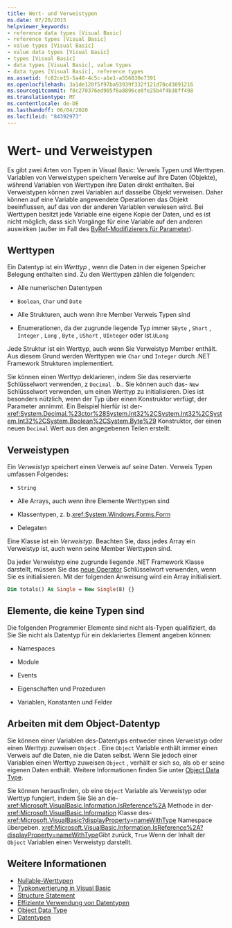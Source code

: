 ```yaml
---
title: Wert- und Verweistypen
ms.date: 07/20/2015
helpviewer_keywords:
- reference data types [Visual Basic]
- reference types [Visual Basic]
- value types [Visual Basic]
- value data types [Visual Basic]
- types [Visual Basic]
- data types [Visual Basic], value types
- data types [Visual Basic], reference types
ms.assetid: fc82ce15-5a40-4c5c-a1e1-a556830e7391
ms.openlocfilehash: 3a1de120f5f97ba93939f332f121d70cd3091216
ms.sourcegitcommit: f8c270376ed905f6a8896ce0fe25b4f4b38ff498
ms.translationtype: MT
ms.contentlocale: de-DE
ms.lasthandoff: 06/04/2020
ms.locfileid: "84392973"
---
```

# <a name="value-types-and-reference-types"></a>Wert- und Verweistypen
Es gibt zwei Arten von Typen in Visual Basic: Verweis Typen und Werttypen. Variablen von Verweistypen speichern Verweise auf ihre Daten (Objekte), während Variablen von Werttypen ihre Daten direkt enthalten. Bei Verweistypen können zwei Variablen auf dasselbe Objekt verweisen. Daher können auf eine Variable angewendete Operationen das Objekt beeinflussen, auf das von der anderen Variablen verwiesen wird. Bei Werttypen besitzt jede Variable eine eigene Kopie der Daten, und es ist nicht möglich, dass sich Vorgänge für eine Variable auf den anderen auswirken (außer im Fall des [ByRef-Modifizierers für Parameter](../../../language-reference/modifiers/byref.md)).
  
## <a name="value-types"></a>Werttypen  
 Ein Datentyp ist ein *Werttyp* , wenn die Daten in der eigenen Speicher Belegung enthalten sind. Zu den Werttypen zählen die folgenden:  
  
- Alle numerischen Datentypen  
  
- `Boolean`, `Char` und `Date`  
  
- Alle Strukturen, auch wenn ihre Member Verweis Typen sind  
  
- Enumerationen, da der zugrunde liegende Typ immer `SByte` , `Short` , `Integer` , `Long` , `Byte` , `UShort` , `UInteger` oder ist.`ULong`  
  
 Jede Struktur ist ein Werttyp, auch wenn Sie Verweistyp Member enthält. Aus diesem Grund werden Werttypen wie `Char` und `Integer` durch .NET Framework Strukturen implementiert.  
  
 Sie können einen Werttyp deklarieren, indem Sie das reservierte Schlüsselwort verwenden, z `Decimal` . b.. Sie können auch das- `New` Schlüsselwort verwenden, um einen Werttyp zu initialisieren. Dies ist besonders nützlich, wenn der Typ über einen Konstruktor verfügt, der Parameter annimmt. Ein Beispiel hierfür ist der- <xref:System.Decimal.%23ctor%28System.Int32%2CSystem.Int32%2CSystem.Int32%2CSystem.Boolean%2CSystem.Byte%29> Konstruktor, der einen neuen `Decimal` Wert aus den angegebenen Teilen erstellt.  
  
## <a name="reference-types"></a>Verweistypen  
 Ein *Verweistyp* speichert einen Verweis auf seine Daten. Verweis Typen umfassen Folgendes:  
  
- `String`  
  
- Alle Arrays, auch wenn ihre Elemente Werttypen sind  
  
- Klassentypen, z. b.<xref:System.Windows.Forms.Form>  
  
- Delegaten  
  
 Eine Klasse ist ein *Verweistyp*. Beachten Sie, dass jedes Array ein Verweistyp ist, auch wenn seine Member Werttypen sind.  
  
 Da jeder Verweistyp eine zugrunde liegende .NET Framework Klasse darstellt, müssen Sie das [neue Operator](../../../language-reference/operators/new-operator.md) Schlüsselwort verwenden, wenn Sie es initialisieren. Mit der folgenden Anweisung wird ein Array initialisiert.  
  
```vb  
Dim totals() As Single = New Single(8) {}  
```  
  
## <a name="elements-that-are-not-types"></a>Elemente, die keine Typen sind  
 Die folgenden Programmier Elemente sind nicht als-Typen qualifiziert, da Sie Sie nicht als Datentyp für ein deklariertes Element angeben können:  
  
- Namespaces  
  
- Module  
  
- Events  
  
- Eigenschaften und Prozeduren  
  
- Variablen, Konstanten und Felder  
  
## <a name="working-with-the-object-data-type"></a>Arbeiten mit dem Object-Datentyp  
 Sie können einer Variablen des-Datentyps entweder einen Verweistyp oder einen Werttyp zuweisen `Object` . Eine `Object` Variable enthält immer einen Verweis auf die Daten, nie die Daten selbst. Wenn Sie jedoch einer Variablen einen Werttyp zuweisen `Object` , verhält er sich so, als ob er seine eigenen Daten enthält. Weitere Informationen finden Sie unter [Object Data Type](../../../language-reference/data-types/object-data-type.md).  
  
 Sie können herausfinden, ob eine `Object` Variable als Verweistyp oder Werttyp fungiert, indem Sie Sie an die- <xref:Microsoft.VisualBasic.Information.IsReference%2A> Methode in der- <xref:Microsoft.VisualBasic.Information> Klasse des- <xref:Microsoft.VisualBasic?displayProperty=nameWithType> Namespace übergeben. <xref:Microsoft.VisualBasic.Information.IsReference%2A?displayProperty=nameWithType>Gibt zurück, `True` Wenn der Inhalt der `Object` Variablen einen Verweistyp darstellt.  
  
## <a name="see-also"></a>Weitere Informationen

- [Nullable-Werttypen](nullable-value-types.md)
- [Typkonvertierung in Visual Basic](type-conversions.md)
- [Structure Statement](../../../language-reference/statements/structure-statement.md)
- [Effiziente Verwendung von Datentypen](efficient-use-of-data-types.md)
- [Object Data Type](../../../language-reference/data-types/object-data-type.md)
- [Datentypen](index.md)
